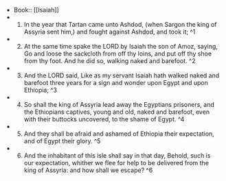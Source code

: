 - Book:: [[Isaiah]]
- 1. In the year that Tartan came unto Ashdod, (when Sargon the king of Assyria sent him,) and fought against Ashdod, and took it; ^1
- 2. At the same time spake the LORD by Isaiah the son of Amoz, saying, Go and loose the sackcloth from off thy loins, and put off thy shoe from thy foot. And he did so, walking naked and barefoot. ^2
- 3. And the LORD said, Like as my servant Isaiah hath walked naked and barefoot three years for a sign and wonder upon Egypt and upon Ethiopia; ^3
- 4. So shall the king of Assyria lead away the Egyptians prisoners, and the Ethiopians captives, young and old, naked and barefoot, even with their buttocks uncovered, to the shame of Egypt. ^4
- 5. And they shall be afraid and ashamed of Ethiopia their expectation, and of Egypt their glory. ^5
- 6. And the inhabitant of this isle shall say in that day, Behold, such is our expectation, whither we flee for help to be delivered from the king of Assyria: and how shall we escape? ^6
